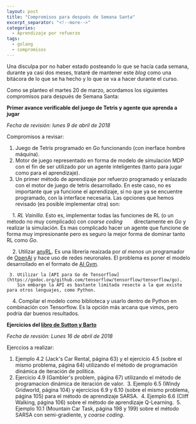 ```yaml
---
layout: post
title: "Compromisos para después de Semana Santa"
excerpt_separator: "<!--more-->"
categories:
  - Aprendizaje por refuerzo
tags:
  - golang
  - compromisos
---
```


Una disculpa por no haber estado posteando lo que se hacía cada semana, 
durante ya casi dos meses, trataré de mantener este *blog* como una bitácora de lo que se ha hecho y lo que se va a hacer
durante el curso.

Como se planteo el martes 20 de marzo, acordamos los siguientes compromisos para después de Semana Santa:

<!--more-->

**Primer avance verificable del juego de Tetris y agente que aprenda a jugar**

*Fecha de revisión: lunes 9 de abril de 2018*

Compromisos a revisar:
  1. Juego de Tetris programado en Go funcionando (con inerface hombre máquina).
  2. Motor de juego representado en forma de modelo de simulación MDP con el fin de ser 
     utilizado por un agente inteligentes (tanto para jugar como para el aprendizaje).
  3. Un primer método de aprendizaje por refuerzo programado y enlazado con el motor de juego de tetris desarrollado.
     En este caso, no es importante que ya funcione el aprendizaje, si no que ya se encuentre programado, con la interface
     necesaria. Las opciones que hemos revisado (es posible implementar otra) son:
     
     1. *RL Vainilla*. Esto es, implementar todas las funciones de RL (o un método no muy complicado) con *coarse coding* 
        directamente en *Go* y realizar la simulación. Es mas complicado hacer un agente que funcione de forma muy impresionante 
        pero es seguro la mejor forma de dominar tanto RL como *Go*.
        
     2. Utilizar [anyRL](https://github.com/unixpickle/anyrl). Es una librería reaizada por *al menos* un programador de 
        [OpenAi](https://openai.com) y hace uso de redes neuronales. El problema es poner el modelo desarrollado en el formato de 
        [AI Gym](https://gym.openai.com).
        
     3. Utilizar la [API para Go de Tensorflow](https://godoc.org/github.com/tensorflow/tensorflow/tensorflow/go). 
        Sin embargo la API es bastante limitada resecto a la que existe para otros lenguajes, como Python.
        
     4. Compilar el modelo como biblioteca y usarlo dentro de Python en combinación con Tensorflow. Es la opción más arcana que vimos, 
        pero podría dar buenos resultados.
        
**Ejercicios del [libro de Sutton y Barto](http://incompleteideas.net/book/bookdraft2017nov5.pdf)**

*Fecha de revsión: Lunes 16 de abril de 2018*

Ejerccios a realizar:

  1. Ejemplo 4.2 (Jack's Car Rental, página 63) y el ejercicio 4.5 (sobre el mismo problema, página 64) 
     utilizando el método de programación dinámica de iteración de política.
  2. Ejercicio 4.9 (Gambler's problem, página 67) utilizando el método de programacion dinámica de iteración de valor.
  3. Ejemplo 6.5 (Windy Gridworld, página 104) y ejercicios 6.9 y 6.10 (sobre el mismo problema, página 105) para el método de aprendizaje SARSA.
  4. Ejemplo 6.6 (Cliff Walking, página 106) sobre el método de aprendizaje Q-Learning.
  5. Ejemplo 10.1 (Mountain Car Task, página 198 y 199) sobre el método SARSA con semi-gradiente, y *coarse coding*. 



